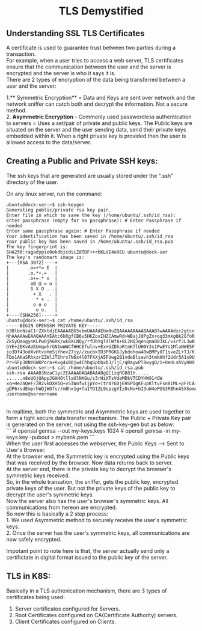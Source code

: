 # <p style="text-align: center;">TLS Demystified</p>

## Understanding SSL TLS Certificates

A certificate is used to guarantee trust between two parties during a transaction.</br>
For example, when a user tries to access a web server, TLS certificates ensure that the communication between the user and the server is encrypted and the server is who it says it is.</br>
There are 2 types of encryption of the data being transferred between a user and the server:</br>

1.** Symmetric Encryption** = Data and Keys are sent over network and the network sniffer can catch both and decrypt the information. Not a secure method.</br>
2. **Asymmetric Encryption** - Commonly used passwordless authentication to servers = Uses a set/pair of private and public keys. The Public keys are situated on the server and the user sending data, send their private keys embedded within it. When a right private key is provided then the user is allowed access to the data/server.</br>

## Creating a Public and Private SSH keys:

The ssh keys that are generated are usually stored under the ".ssh" directory of the user.</br>

On any linux server, run the command:</br>
```
ubuntu@dock-ser:~$ ssh-keygen
Generating public/private rsa key pair.
Enter file in which to save the key (/home/ubuntu/.ssh/id_rsa): 
Enter passphrase (empty for no passphrase): # Enter Passphrase if needed
Enter same passphrase again: # Enter Passphrase if needed
Your identification has been saved in /home/ubuntu/.ssh/id_rsa
Your public key has been saved in /home/ubuntu/.ssh/id_rsa.pub
The key fingerprint is:
SHA256:ragadypie0okdbjcdsiZdTDF++rbKLVI4eXEU ubuntu@dock-ser
The key's randomart image is:
+---[RSA 3072]----+
|       .o=+*= E  |
|       .o.*+.=   |
|       .o+=.* o  |
|        oB @ = o |
|        S X O . .|
|         + X   . |
|          * + .  |
|         o o o   |
|          o o.   |
+----[SHA256]-----+
ubuntu@dock-ser:~$ cat /home/ubuntu/.ssh/id_rsa
-----BEGIN OPENSSH PRIVATE KEY-----
b3BlbnNzaC1rZXktdjEAAAAABG5vbmUAAAAEbm9uZQAAAAAAAAABAAABlwAAAAdzc2gtcn
NhAAAAAwEAAQAAAYEAtc6kRgfCB6v5HKZoxIHZCAmwRd+WBajJdPgZx+oq33mkgQk2GfoR
ZkSyQaogynKLPwOjh6RK/wk8XLNQy/rfDbYgTdlWfA+8L2HQJqenqma003kL/vsrfJL3wB
GYE+2EKvAUEUmqwhrGN1wWWCfHHCEfulnv+Ex+GZDhaRtmK7lUH0YJs1PwEYs1MlaNWE5F
jo3Df43odXvHtvoHmSjYhevZ7jy//zucbkTD3PRGKGJybdohoa40wBMPy8T1sveZL+TJ/K
FDo1AKaSRhxzrZZWlJTShrv7N6x4l07FXXjA5FUwg2B1vdeBlsavh3tmkHhf2Udr5A1x9U
Pr+SFp38NY6WKPora+Kxg4xB0jw4ChbqSpbbxbJ/IjC/qRaywPl8wygD/1+UeHLshVyH8X................
ubuntu@dock-ser:~$ cat /home/ubuntu/.ssh/id_rsa.pub
ssh-rsa AAAAB3NzaC1yc2EAAAADAQABAAABgQC1zqRGB8IH.....
......n8oUOjUAppJGHHOtllaUlNKGu/s3rHiXTsVdeMDkVTCDYHW914GW
xq+He2aQeF/ZR2vkDXH1Q+v5IWnfw1jpYo+itr4rGDjEHSPDgKFupKltvFsn8iML+pFrLA+XzDKAP/X5R4cuyFXIfxfiU6LD4tE
gDP6rsdEmprhWQjWOfs//mBhx1g+fa1YD1ZL9spzgVIz0cHv+bI3uW4ePGS3RBhnASXSomraE8Hjo69gfJ63TT8rdwSuaEFe98pKsk= username@servername

```
</br>
In realtime, both the symmetric and Asymmetric keys are used together to form a tight secure data transfer mechanism. The Public + Private Key pair is generated on the server, not using the ssh-key-gen but as below:</br>
```
# openssl genrsa --out my-keys.keys 1024
# opensll genrsa -in my-keys.key -pubout > mybank.pem
```</br>
When the user first accesses the webserver, the Public Keys --> Sent to User's Browser.</br>
At the browser end, the Symmetric key is encrypted using the Public keys that was received by the browser. Now data returns back to server.</br>
At the server end, there is the private key to decrypt the browser's symmetric keys received. </br>
So, in the whole transation, the sniffer, gets the public key, encrypted private keys of the user. But not the private keys of the public key to decrypt the user's symmetric keys.</br>
Now the server also has the user's browser's symmetric keys. All communications from hereon are encrypted.</br>
So now this is basically a 2 step process:</br>
1. We used Asymmetric method to securely receive the user's symmetric keys.</br>
2. Once the server has the user's symmetric keys, all communications are now safely encrypted.

Impotant point to note here is that, the server actually send only a certifictate in digital format issued to the public key of the server.</br>

## TLS in K8S:</br>

Basically in a TLS authenication mechanism, there are 3 types of certificates being used:</br>
1. Server certificates configured for Servers.
2. Root Certificates configured on CA(Certificate Authority) servers.
3. Client Certificates configured on Clients.</br>


